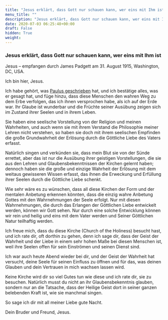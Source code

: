 ```yaml
---
title: "Jesus erklärt, dass Gott nur schauen kann, wer eins mit Ihm ist"
menu_title: ""
description: "Jesus erklärt, dass Gott nur schauen kann, wer eins mit Ihm ist"
date: 2020-07-03 06:25:48+00:00
draft: False
hidden: True
weight:
---
```

### Jesus erklärt, dass Gott nur schauen kann, wer eins mit Ihm ist

Jesus – empfangen durch James Padgett am 31. August 1915, Washington, DC, USA.

Ich bin hier, Jesus.

Ich habe gehört, was [Paulus geschrieben](/padgett-botschaften/padgett-botschaften-in-reihenfolge-des-datums/padgett-botschaften-1915-januar-august/perfektion-ist-ein-relativer-begriff-jep-paulus-31-august-1915/) hat, und ich bestätige alles, was er gesagt hat, und füge hinzu, dass diese Menschen den wahren Weg zu dem Erbe verfolgen, das ich ihnen versprochen habe, als ich auf der Erde war. Ihr Glaube ist wunderbar und die Früchte seiner Ausübung zeigen sich im Zustand ihrer Seelen und in ihrem Leben.

Sie haben eine seelische Vorstellung von der Religion und meinen Wahrheiten, und auch wenn sie mit ihrem Verstand die Philosophie meiner Lehren nicht verstehen, so haben sie doch mit ihrem seelischen Empfinden die große Grundwahrheit der Erlösung durch die Göttliche Liebe des Vaters erfasst.

Natürlich singen und verkünden sie, dass mein Blut sie von der Sünde errettet, aber das ist nur die Ausübung ihrer geistigen Vorstellungen, die sie aus den Lehren und Glaubensbekenntnissen der Kirchen gelernt haben; dennoch haben sie die große und einzige Wahrheit der Erlösung mit dem weitaus gewisseren Wissen erfasst, das ihnen die Erweckung und Erfüllung ihrer Seelen durch die Göttliche Liebe schenkt.

Wie sehr wäre es zu wünschen, dass all diese Kirchen der Form und der mentalen Anbetung erkennen könnten, dass die einzig wahre Anbetung Gottes mit den Wahrnehmungen der Seele erfolgt. Nur mit diesen Wahrnehmungen, die durch das Erlangen der Göttlichen Liebe entwickelt werden, können wir Gott sehen. Nur durch eine solche Entwicklung können wir rein und heilig und eins mit dem Vater werden und Seiner Göttlichen Natur teilhaftig werden.

Ich freue mich, dass du diese Kirche (Church of the Holiness) besucht hast, und ich rate dir, oft dorthin zu gehen, denn ich sage dir, dass der Geist der Wahrheit und der Liebe in einem sehr hohen Maße bei diesen Menschen ist, weil ihre Seelen offen für sein Einströmen und seinen Dienst sind.

Ich war auch heute Abend wieder bei dir, und der Geist der Wahrheit hat versucht, deine Seele für seinen Einfluss zu öffnen und für das, was deinen Glauben und dein Vertrauen in mich wachsen lassen wird.

Keine Kirche wird dir so viel Gutes tun wie diese und ich rate dir, sie zu besuchen. Natürlich musst du nicht an ihr Glaubensbekenntnis glauben, sondern nur an die Tatsache, dass der Heilige Geist dort in seiner ganzen belebenden Kraft ist, wie sie manchmal singen.

So sage ich dir mit all meiner Liebe gute Nacht.

Dein Bruder und Freund, Jesus.
